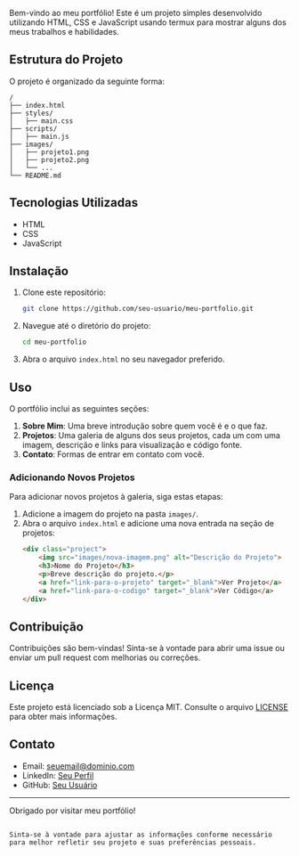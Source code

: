 Bem-vindo ao meu portfólio! Este é um projeto simples desenvolvido utilizando HTML, CSS e JavaScript usando termux para mostrar alguns dos meus trabalhos e habilidades.

## Estrutura do Projeto

O projeto é organizado da seguinte forma:

```
/
├── index.html
├── styles/
│   ├── main.css
├── scripts/
│   ├── main.js
├── images/
│   ├── projeto1.png
│   ├── projeto2.png
│   └── ...
└── README.md
```

## Tecnologias Utilizadas

- HTML
- CSS
- JavaScript

## Instalação

1. Clone este repositório:
   ```bash
   git clone https://github.com/seu-usuario/meu-portfolio.git
   ```

2. Navegue até o diretório do projeto:
   ```bash
   cd meu-portfolio
   ```

3. Abra o arquivo `index.html` no seu navegador preferido.

## Uso

O portfólio inclui as seguintes seções:

1. **Sobre Mim**: Uma breve introdução sobre quem você é e o que faz.
2. **Projetos**: Uma galeria de alguns dos seus projetos, cada um com uma imagem, descrição e links para visualização e código fonte.
3. **Contato**: Formas de entrar em contato com você.

### Adicionando Novos Projetos

Para adicionar novos projetos à galeria, siga estas etapas:

1. Adicione a imagem do projeto na pasta `images/`.
2. Abra o arquivo `index.html` e adicione uma nova entrada na seção de projetos:
   ```html
   <div class="project">
       <img src="images/nova-imagem.png" alt="Descrição do Projeto">
       <h3>Nome do Projeto</h3>
       <p>Breve descrição do projeto.</p>
       <a href="link-para-o-projeto" target="_blank">Ver Projeto</a>
       <a href="link-para-o-codigo" target="_blank">Ver Código</a>
   </div>
   ```

## Contribuição

Contribuições são bem-vindas! Sinta-se à vontade para abrir uma issue ou enviar um pull request com melhorias ou correções.

## Licença

Este projeto está licenciado sob a Licença MIT. Consulte o arquivo [LICENSE](LICENSE) para obter mais informações.

## Contato

- Email: seuemail@dominio.com
- LinkedIn: [Seu Perfil](https://www.linkedin.com/in/seu-perfil)
- GitHub: [Seu Usuário](https://github.com/seu-usuario)

---

Obrigado por visitar meu portfólio!
```

Sinta-se à vontade para ajustar as informações conforme necessário para melhor refletir seu projeto e suas preferências pessoais.
